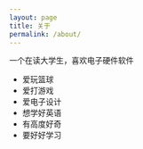 ```yaml
---
layout: page
title: 关于
permalink: /about/
---
```


一个在读大学生，喜欢电子硬件软件
* 爱玩篮球
* 爱打游戏
* 爱电子设计
* 想学好英语
* 有高度好奇
* 要好好学习